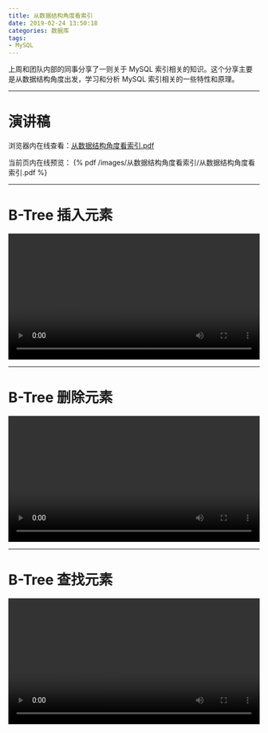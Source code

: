 ```yaml
---
title: 从数据结构角度看索引
date: 2019-02-24 13:50:18
categories: 数据库
tags: 
- MySQL
---
```

上周和团队内部的同事分享了一则关于 MySQL 索引相关的知识。这个分享主要是从数据结构角度出发，学习和分析 MySQL 索引相关的一些特性和原理。<!-- more -->

---

# 演讲稿
浏览器内在线查看：[从数据结构角度看索引.pdf](/images/从数据结构角度看索引/从数据结构角度看索引.pdf)

当前页内在线预览：
{% pdf /images/从数据结构角度看索引/从数据结构角度看索引.pdf %}

---

# B-Tree 插入元素
<p><video src="/images/从数据结构角度看索引/B-Tree-Insert.mov" controls="controls" width="100%">您的浏览器不支持 video 标签</video></p>

---

# B-Tree 删除元素
<p><video src="/images/从数据结构角度看索引/B-Tree-Remove.mov" controls="controls" width="100%">您的浏览器不支持 video 标签</video></p>

---

# B-Tree 查找元素
<p><video src="/images/从数据结构角度看索引/B-Tree-Search.mov" controls="controls" width="100%">您的浏览器不支持 video 标签</video></p>
